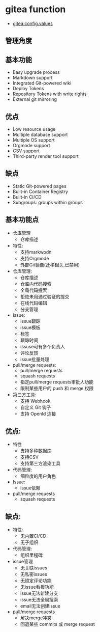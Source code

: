 # gitea function

* [gitea.config.values](https://docs.gitea.io/en-us/config-cheat-sheet/#overall-default)


## 管理角度
## 基本功能
* Easy upgrade process
* Markdown support
* Integrated Git-powered wiki
* Deploy Tokens
* Repository Tokens with write rights
* External git mirroring

## 优点
* Low resource usage
* Multiple database support
* Multiple OS support
* Orgmode support
* CSV support
* Third-party render tool support

## 缺点
* Static Git-powered pages
* Built-in Container Registry
* Built-in CI/CD
* Subgroups: groups within groups



## 基本功能点
* 仓库管理
  * 仓库描述
* 特性:
  * 支持markwodn
  * 支持Orgmode
  * 外部Git镜像(迁移相关,已禁用)
* 仓库管理:
  * 仓库描述
  * 仓库内代码搜索
  * 全局代码搜索
  * 拒绝未用通过验证的提交
  * 在线代码编辑
  * 分支管理
* issue:
  * issue跟踪
  * issue模板
  * 标签
  * 跟踪时间
  * issuse可有多个负责人
  * 评论反馈
  * issue批量处理
* pull/merge requests:
  * pull/merge requests
  * squash requests
  * 指定pull/merge requests审批人功能
  * 限制某些用户的 push 和 merge 权限
* 第三方工具:
  * 支持 Webhook
  * 自定义 Git 钩子
  * 支持 OpenId 连接
    
  
## 优点:
* 特性
  * 支持多种数据库
  * 支持CSV
  * 支持第三方渲染工具
* 代码管理:
  * 细粒度的用户角色
* Issue:
  * issue依赖
* pull/merge requests
  * squash requests

## 缺点:
* 特性:
  * 无内置CI/CD
  * 无子组织
* 代码管理:
  * 组织里程碑
* issue管理
  * 无关联issues
  * 无私密issues
  * 无锁定评论功能
  * 无issue看板功能
  * issue无法新建分支
  * issue无法全局搜索
  * email无法创建issue
* pull/merge requests
  * 解决merge冲突
  * 回退某些 commits 或 merge request